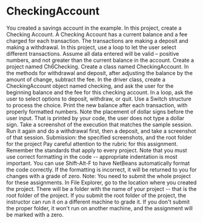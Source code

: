 # CheckingAccount
You created a savings account in the example. In this project, create a Checking Account. A Checking Account has a current balance and a fee charged for each transaction. The transactions are making a deposit and making a withdrawal. In this project, use a loop to let the user select different transactions. Assume all data entered will be valid – positive numbers, and not greater than the current balance in the account.  Create a project named Ch6Checking. Create a class named CheckingAccount. In the methods for withdrawal and deposit, after adjusting the balance by the amount of change, subtract the fee.  In the driver class, create a CheckingAccount object named checking, and ask the user for the beginning balance and the fee for this checking account. In a loop, ask the user to select options to deposit, withdraw, or quit. Use a Switch structure to process the choice. Print the new balance after each transaction, with properly formatted numbers. Note the placement of dollar signs before the user input. That is printed by your code, the user does not type a dollar sign.  Take a screenshot of the execution that matches the sample session. Run it again and do a withdrawal first, then a deposit, and take a screenshot of that session.     Submission: the specified screenshots, and the root folder for the project     Pay careful attention to the rubric for this assignment. Remember the standards that apply to every project.  Note that you must use correct formatting in the code -- appropriate indentation is most important. You can use Shift-Alt-F to have NetBeans automatically format the code correctly. If the formatting is incorrect, it will be returned to you for changes with a grade of zero.  Note: You need to submit the whole project for these assignments. In File Explorer, go to the location where you created the project. There will be a folder with the name of your project -- that is the root folder of the project.  If you submit the root folder of the project, the instructor can run it on a different machine to grade it. If you don't submit the proper folder, it won't run on another machine, and the assignment will be marked with a zero.
